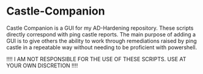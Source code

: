 # Castle-Companion

Castle Companion is a GUI for my AD-Hardening repository. These scripts directly correspond with ping castle reports. The main purpose of adding a GUI is to give others the ability to work through remediations raised by ping castle in a repeatable way without needing to be proficient with powershell.

!!!! I AM NOT RESPONSIBLE FOR THE USE OF THESE SCRIPTS. USE AT YOUR OWN DISCRETION !!!!
